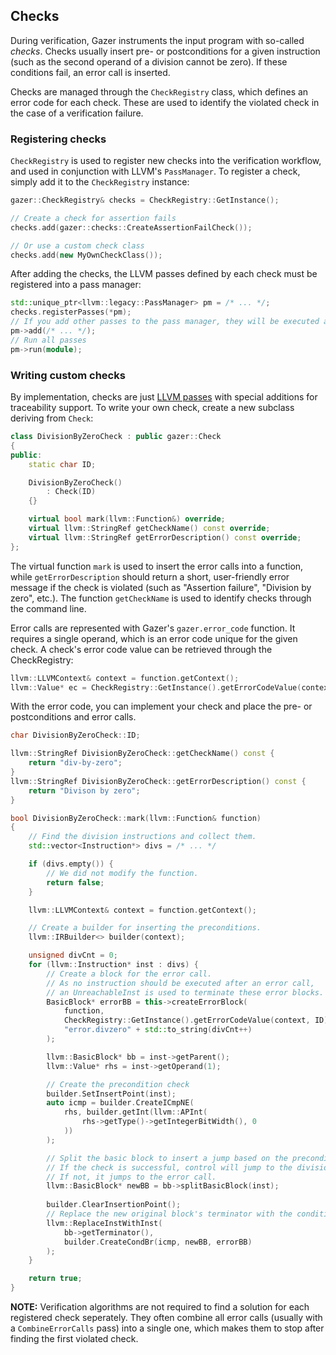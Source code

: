 ## Checks

During verification, Gazer instruments the input program with so-called _checks_.
Checks usually insert pre- or postconditions for a given instruction (such as the second operand of a division cannot be zero). If these conditions fail, an error call is inserted.

Checks are managed through the `CheckRegistry` class, which defines an error code for each check. These are used to identify the violated check in the case of a verification failure.

### Registering checks

`CheckRegistry` is used to register new checks into the verification workflow, and used in conjunction with LLVM's `PassManager`. To register a check, simply add it to the `CheckRegistry` instance:

```cpp
gazer::CheckRegistry& checks = CheckRegistry::GetInstance();

// Create a check for assertion fails
checks.add(gazer::checks::CreateAssertionFailCheck());

// Or use a custom check class
checks.add(new MyOwnCheckClass());
```

After adding the checks, the LLVM passes defined by each check must be registered into a pass manager:

```cpp
std::unique_ptr<llvm::legacy::PassManager> pm = /* ... */;
checks.registerPasses(*pm);
// If you add other passes to the pass manager, they will be executed after check instrumentation
pm->add(/* ... */);
// Run all passes
pm->run(module);
```

### Writing custom checks

By implementation, checks are just [LLVM passes](http://llvm.org/docs/WritingAnLLVMPass.html#introduction-what-is-a-pass) with special additions for traceability support. To write your own check, create a new subclass deriving from `Check`:

```cpp
class DivisionByZeroCheck : public gazer::Check
{
public:
    static char ID;

    DivisionByZeroCheck()
        : Check(ID)
    {}

    virtual bool mark(llvm::Function&) override;
    virtual llvm::StringRef getCheckName() const override;
    virtual llvm::StringRef getErrorDescription() const override;
};
```

The virtual function `mark` is used to insert the error calls into a function, while `getErrorDescription` should return a short, user-friendly error message if the check is violated (such as "Assertion failure", "Division by zero", etc.).
The function `getCheckName` is used to identify checks through the command line.

Error calls are represented with Gazer's `gazer.error_code` function.
It requires a single operand, which is an error code unique for the given check.
A check's error code value can be retrieved through the CheckRegistry:

```cpp
llvm::LLVMContext& context = function.getContext();
llvm::Value* ec = CheckRegistry::GetInstance().getErrorCodeValue(context, ID);
```

With the error code, you can implement your check and place the pre- or postconditions and error calls.

```cpp
char DivisionByZeroCheck::ID;

llvm::StringRef DivisionByZeroCheck::getCheckName() const {
    return "div-by-zero";
}
llvm::StringRef DivisionByZeroCheck::getErrorDescription() const {
    return "Divison by zero";
}

bool DivisionByZeroCheck::mark(llvm::Function& function)
{
    // Find the division instructions and collect them.
    std::vector<Instruction*> divs = /* ... */

    if (divs.empty()) {
        // We did not modify the function.
        return false;
    }

    llvm::LLVMContext& context = function.getContext();

    // Create a builder for inserting the preconditions.
    llvm::IRBuilder<> builder(context);

    unsigned divCnt = 0;
    for (llvm::Instruction* inst : divs) {
        // Create a block for the error call.
        // As no instruction should be executed after an error call,
        // an UnreachableInst is used to terminate these error blocks.
        BasicBlock* errorBB = this->createErrorBlock(
            function,
            CheckRegistry::GetInstance().getErrorCodeValue(context, ID),
            "error.divzero" + std::to_string(divCnt++)
        );

        llvm::BasicBlock* bb = inst->getParent();
        llvm::Value* rhs = inst->getOperand(1);

        // Create the precondition check
        builder.SetInsertPoint(inst);
        auto icmp = builder.CreateICmpNE(
            rhs, builder.getInt(llvm::APInt(
                rhs->getType()->getIntegerBitWidth(), 0
            ))
        );

        // Split the basic block to insert a jump based on the precondition check.
        // If the check is successful, control will jump to the division instruction.
        // If not, it jumps to the error call.
        llvm::BasicBlock* newBB = bb->splitBasicBlock(inst);
        
        builder.ClearInsertionPoint();
        // Replace the new original block's terminator with the conditional jump
        llvm::ReplaceInstWithInst(
            bb->getTerminator(),
            builder.CreateCondBr(icmp, newBB, errorBB)
        );
    }

    return true;
}
```

**NOTE:** Verification algorithms are not required to find a solution for each registered check seperately. They often combine all error calls (usually with a `CombineErrorCalls` pass) into a single one, which makes them to stop after finding the first violated check.
